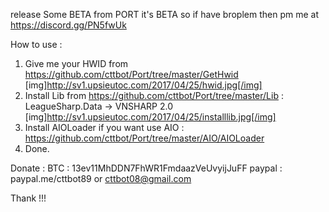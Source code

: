 release Some BETA from PORT
it's BETA so if have broplem then pm me at https://discord.gg/PN5fwUk

How to use :

1. Give me your HWID from https://github.com/cttbot/Port/tree/master/GetHwid
[img]http://sv1.upsieutoc.com/2017/04/25/hwid.jpg[/img]
2. Install Lib from https://github.com/cttbot/Port/tree/master/Lib : LeagueSharp.Data -> VNSHARP 2.0
[img]http://sv1.upsieutoc.com/2017/04/25/installlib.jpg[/img]
3. Install AIOLoader if you want use AIO : https://github.com/cttbot/Port/tree/master/AIO/AIOLoader
4. Done. 

Donate : 
BTC : 13ev11MhDDN7FhWR1FmdaazVeUvyijJuFF
paypal : paypal.me/cttbot89 or cttbot08@gmail.com

Thank !!!
